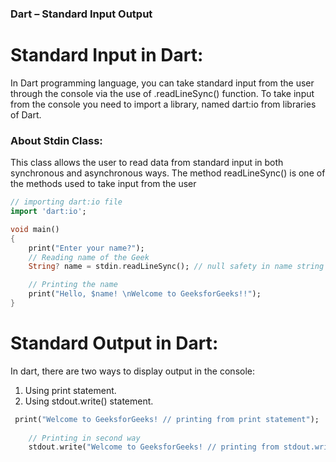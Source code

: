 ### Dart – Standard Input Output

# Standard Input in Dart: 

In Dart programming language, you can take standard input from the user through the console via the use of .readLineSync() function. To take input from the console you need to import a library, named dart:io from libraries of Dart.

### About Stdin Class:

This class allows the user to read data from standard input in both synchronous and asynchronous ways. The method readLineSync() is one of the methods used to take input from the user

```dart
// importing dart:io file
import 'dart:io';

void main()
{
	print("Enter your name?");
	// Reading name of the Geek
	String? name = stdin.readLineSync(); // null safety in name string

	// Printing the name
	print("Hello, $name! \nWelcome to GeeksforGeeks!!");
}

```

# Standard Output in Dart:

In dart, there are two ways to display output in the console: 

1. Using print statement.
2. Using stdout.write() statement.

```dart
 print("Welcome to GeeksforGeeks! // printing from print statement");
 
    // Printing in second way
    stdout.write("Welcome to GeeksforGeeks! // printing from stdout.write()");

```